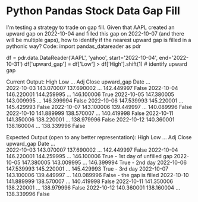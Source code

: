 
# Python Pandas Stock Data Gap Fill

I'm testing a strategy to trade on gap fill.
Given that AAPL created an upward gap on 2022-10-04 and filled this gap on 2022-10-07 (and there will be multiple gaps), how to identify if the nearest upward gap is filled in a pythonic way?
Code:
import pandas_datareader as pdr

df = pdr.data.DataReader('AAPL', 'yahoo', start='2022-10-04', end='2022-10-31')
df['upward_gap'] = df['Low'] > df['High'].shift(1)  # identify upward gap


Current Output:
                  High         Low  ...   Adj Close  upward_gap
Date                                ...                        
2022-10-03  143.070007  137.690002  ...  142.449997       False
2022-10-04  146.220001  144.259995  ...  146.100006        True
2022-10-05  147.380005  143.009995  ...  146.399994       False
2022-10-06  147.539993  145.220001  ...  145.429993       False
2022-10-07  143.100006  139.449997  ...  140.089996       False
2022-10-10  141.889999  138.570007  ...  140.419998       False
2022-10-11  141.350006  138.220001  ...  138.979996       False
2022-10-12  140.360001  138.160004  ...  138.339996       False

Expected Output (open to any better representation):
                  High         Low  ...   Adj Close  upward_gap 
Date                                ...                        
2022-10-03  143.070007  137.690002  ...  142.449997       False
2022-10-04  146.220001  144.259995  ...  146.100006        True - 1st day of unfilled gap
2022-10-05  147.380005  143.009995  ...  146.399994        True - 2nd day
2022-10-06  147.539993  145.220001  ...  145.429993        True - 3rd day
2022-10-07  143.100006  139.449997  ...  140.089996       False - the gap is filled
2022-10-10  141.889999  138.570007  ...  140.419998       False
2022-10-11  141.350006  138.220001  ...  138.979996       False
2022-10-12  140.360001  138.160004  ...  138.339996       False


        